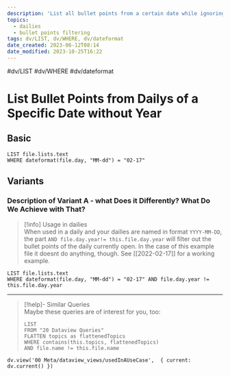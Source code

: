 ```yaml
---
description: 'List all bullet points from a certain date while ignoring the year, i.e. for "today last year" retrospectives'
topics:
  - dailies
  - bullet points filtering
tags: dv/LIST, dv/WHERE, dv/dateformat
date_created: 2023-06-12T08:14
date_modified: 2023-10-25T16:22
---
```


 #dv/LIST #dv/WHERE #dv/dateformat

# List Bullet Points from Dailys of a Specific Date without Year

## Basic

```dataview
LIST file.lists.text
WHERE dateformat(file.day, "MM-dd") = "02-17"
```

## Variants

### Description of Variant A - what Does it Differently? What Do We Achieve with That?

> [!info] Usage in dailies  
> When used in a daily and your dailies are named in format `YYYY-MM-DD`, the part `AND file.day.year!= this.file.day.year` will filter out the bullet points of the daily currently open. In the case of this example file it doesnt do anything, though. See [[2022-02-17]] for a working example.

```dataview
LIST file.lists.text
WHERE dateformat(file.day, "MM-dd") = "02-17" AND file.day.year != this.file.day.year
```

---

<!-- === end of query page ===  -->

> [!help]- Similar Queries  
> Maybe these queries are of interest for you, too:
> 
> ```dataview
> LIST
> FROM "20 Dataview Queries"
> FLATTEN topics as flattenedTopics
> WHERE contains(this.topics, flattenedTopics)
> AND file.name != this.file.name
> ```

```dataviewjs
dv.view('00 Meta/dataview_views/usedInAUseCase',  { current: dv.current() })
```
